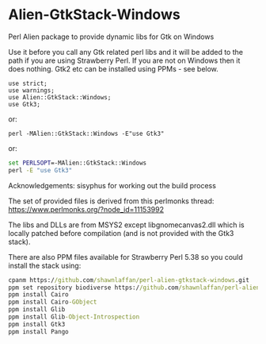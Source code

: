 # Alien-GtkStack-Windows
Perl Alien package to provide dynamic libs for Gtk on Windows 

Use it before you call any Gtk related perl libs and it will be added to the path
if you are using Strawberry Perl.  If you are not on Windows then it does nothing.
Gtk2 etc can be installed using PPMs - see below.

```perl5
use strict;
use warnings;
use Alien::GtkStack::Windows;
use Gtk3;
```

or:
```
perl -MAlien::GtkStack::Windows -E"use Gtk3"
```

or:

```cmd
set PERL5OPT=-MAlien::GtkStack::Windows
perl -E "use Gtk3"
```


Acknowledgements: sisyphus for working out the build process

The set of provided files is derived from this perlmonks thread: https://www.perlmonks.org/?node_id=11153992

The libs and DLLs are from MSYS2 except libgnomecanvas2.dll which is locally patched before compilation (and is not provided with the Gtk3 stack).

There are also PPM files available for Strawberry Perl 5.38 so you could install the stack using:  

```cmd
cpanm https://github.com/shawnlaffan/perl-alien-gtkstack-windows.git
ppm set repository biodiverse https://github.com/shawnlaffan/perl-alien-gtkstack-windows/releases/download/Gtk3_20250624/
ppm install Cairo
ppm install Cairo-GObject
ppm install Glib
ppm install Glib-Object-Introspection
ppm install Gtk3
ppm install Pango
```
